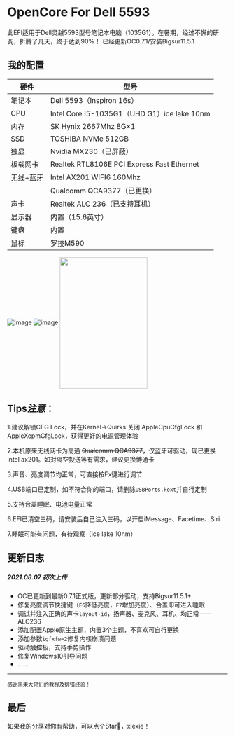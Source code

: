 # OpenCore For Dell 5593
此EFI适用于Dell灵越5593型号笔记本电脑（1035G1）。在暑期，经过不懈的研究，折腾了几天，终于达到90%！
已经更新OC0.7.1/安装Bigsur11.5.1

## 我的配置
| 硬件 |型号  |
|--|--|
| 笔记本 | Dell 5593（Inspiron 16s） |
| CPU | Intel Core I5-1035G1（UHD G1）ice lake 10nm |
| 内存 | SK Hynix 2667Mhz 8G×1|
|SSD| TOSHIBA NVMe  512GB |
| 独显 | Nvidia MX230（已屏蔽）|
| 板载网卡 |Realtek RTL8106E PCI Express Fast Ethernet |
|  无线+蓝牙| Intel AX201 WIFI6 160Mhz|
|  |~~Qualcomm QCA9377~~（已更换）|
| 声卡 |Realtek ALC 236（已支持耳机） |
| 显示器 |内置（15.6英寸） |
|  键盘|内置 |
|  鼠标| 罗技M590|

![image](https://github.com/xzz024/OC7.1-EFI-For-Dell-5593-Bigsur/blob/main/ScreenShot/MyDell5593.png)
![image](https://github.com/xzz024/OC7.1-EFI-For-Dell-5593-Bigsur/blob/main/ScreenShot/OC%20Start.png)
<img src="https://github.com/xzz024/OC7.1-EFI-For-Dell-5593-Bigsur/blob/main/ScreenShot/OC%20Start.png" width = "200" height = "300" alt="" align=center />

## Tips*注意*：
1.建议解锁CFG Lock，并在Kernel->Quirks 关闭 AppleCpuCfgLock 和 AppleXcpmCfgLock，获得更好的电源管理体验

2.本机原来无线网卡为高通 ~~Qualcomm QCA9377~~，仅蓝牙可驱动，现已更换intel ax201。如对隔空投送等有需求，建议更换博通卡

3.声音、亮度调节均正常，可直接按Fx键进行调节

4.USB端口已定制，如不符合你的端口，请删除`USBPorts.kext`并自行定制

5.支持合盖睡眠、电池电量正常

6.EFI已清空三码，请安装后自己注入三码，以开启iMessage、Facetime、Siri

7.睡眠可能有问题，有待观察（ice lake 10nm）
## 更新日志
##### 2021.08.07 初次上传
- OC已更新到最新0.7.1正式版，更新部分驱动，支持Bigsur11.5.1+
- 修复亮度调节快捷键（`F6`降低亮度，`F7`增加亮度）、合盖即可进入睡眠
- 调试并注入正确的声卡`layout-id`，扬声器、麦克风、耳机、均正常——ALC236
- 添加配置Apple原生主题，内置3个主题，不喜欢可自行更换
- 添加参数`igfxfw=2`修复内核崩溃问题
- 驱动触控板，支持手势操作
- 修复Windows10引导问题
- ……
---
	感谢黑果大佬们的教程及排错经验！
## 最后
如果我的分享对你有帮助，可以点个Star🌟，xiexie！
